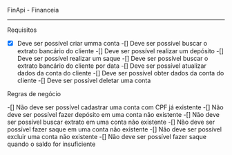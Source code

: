FinApi - Financeia

---

Requisitos

-[x] Deve ser possível criar umma conta
-[] Deve ser possível buscar o extrato bancário do cliente
-[] Deve ser possível realizar um depósito
-[] Deve ser possível realizar um saque
-[] Deve ser possível buscar o extrato bancário do cliente por data
-[] Deve ser possível atualizar dados da conta do cliente
-[] Deve ser possível obter dados da conta do cliente
-[] Deve ser possível deletar uma conta

Regras de negócio

-[] Não deve ser possível cadastrar uma conta com CPF já existente
-[] Não deve ser possível fazer depósito em uma conta não existente
-[] Não deve ser possível buscar extrato em uma conta não existente
-[] Não deve ser possível fazer saque em uma conta não existente
-[] Não deve ser possível excluir uma conta não existente
-[] Não deve ser possível fazer saque quando o saldo for insuficiente

